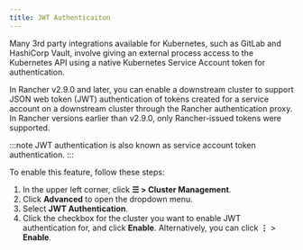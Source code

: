 ```yaml
---
title: JWT Authenticaiton
---
```

<!-- Edit Canonical Link -->
<head> 
  <link rel="canonical" href="https://ranchermanager.docs.rancher.com/how-to-guides/new-user-guides/authentication-permissions-and-global-configuration/jwt-authentication"/>
</head>

Many 3rd party integrations available for Kubernetes, such as GitLab and HashiCorp Vault, involve giving an external process access to the Kubernetes API using a native Kubernetes Service Account token for authentication.

In Rancher v2.9.0 and later, you can enable a downstream cluster to support JSON web token (JWT) authentication of tokens created for a service account on a downstream cluster through the Rancher authentication proxy. In Rancher versions earlier than  v2.9.0, only Rancher-issued tokens were supported.

:::note
JWT authentication is also known as service account token authentication.
:::

To enable this feature, follow these steps:

1. In the upper left corner, click **☰ > Cluster Management**.
1. Click **Advanced** to open the dropdown menu.
1. Select **JWT Authentication**.
1. Click the checkbox for the cluster you want to enable JWT authentication for, and click **Enable**. Alternatively, you can click **⋮** > **Enable**.